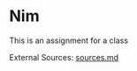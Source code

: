 # Nim
This is an assignment for a class

External Sources: [sources.md](https://github.com/MetalTurtle18/Nim/blob/main/Sources.md) 